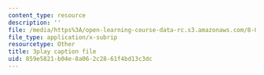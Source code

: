```yaml
---
content_type: resource
description: ''
file: /media/https%3A/open-learning-course-data-rc.s3.amazonaws.com/8-01sc-classical-mechanics-fall-2016/859e5821b04e8a062c2861f4bd13c3dc_t2PkbsWjG80.srt
file_type: application/x-subrip
resourcetype: Other
title: 3play caption file
uid: 859e5821-b04e-8a06-2c28-61f4bd13c3dc
---
```


